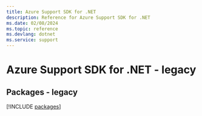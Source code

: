 ```yaml
---
title: Azure Support SDK for .NET
description: Reference for Azure Support SDK for .NET
ms.date: 02/08/2024
ms.topic: reference
ms.devlang: dotnet
ms.service: support
---
```

# Azure Support SDK for .NET - legacy
## Packages - legacy
[!INCLUDE [packages](support-index.md)]